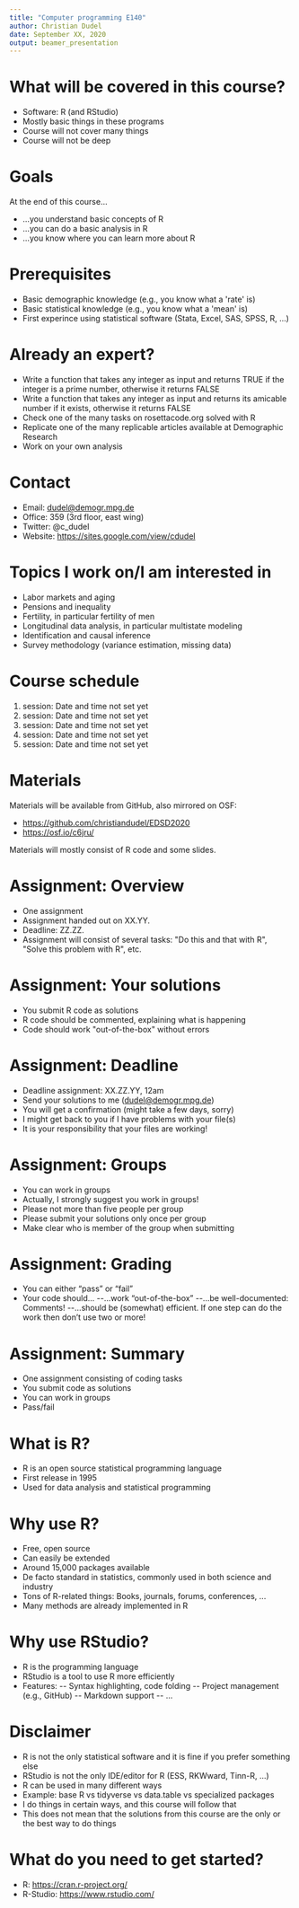 ```yaml
---
title: "Computer programming E140"
author: Christian Dudel
date: September XX, 2020
output: beamer_presentation
---
```


# What will be covered in this course?
  
- Software: R (and RStudio)
- Mostly basic things in these programs
- Course will not cover many things
- Course will not be deep

# Goals

At the end of this course...

- ...you understand basic concepts of R
- ...you can do a basic analysis in R
- ...you know where you can learn more about R
    
# Prerequisites
    
- Basic demographic knowledge (e.g., you know what a 'rate' is)
- Basic statistical knowledge (e.g., you know what a 'mean' is)
- First experince using statistical software (Stata, Excel, SAS, SPSS, R, ...)
    
# Already an expert?
    
- Write a function that takes any integer as input and returns TRUE if the integer is a prime number, otherwise it returns FALSE
- Write a function that takes any integer as input and returns its amicable number if it exists, otherwise it returns FALSE
- Check one of the many tasks on rosettacode.org solved with R
- Replicate one of the many replicable articles available at Demographic Research
- Work on your own analysis
  
# Contact

- Email: dudel@demogr.mpg.de
- Office: 359 (3rd floor, east wing)
- Twitter: @c_dudel
- Website: https://sites.google.com/view/cdudel

# Topics I work on/I am interested in

- Labor markets and aging
- Pensions and inequality
- Fertility, in particular fertility of men
- Longitudinal data analysis, in particular multistate modeling
- Identification and causal inference
- Survey methodology (variance estimation, missing data)
  
# Course schedule

1. session: Date and time not set yet
2. session: Date and time not set yet
3. session: Date and time not set yet
4. session: Date and time not set yet
5. session: Date and time not set yet 
  
# Materials

Materials will be available from GitHub, also mirrored on OSF:

- https://github.com/christiandudel/EDSD2020
- https://osf.io/c6jru/ 

Materials will mostly consist of R code and some slides.
  
# Assignment: Overview

- One assignment
- Assignment handed out on XX.YY.
- Deadline: ZZ.ZZ.
- Assignment will consist of several tasks: "Do this and that with R", "Solve this problem with R", etc.

# Assignment: Your solutions

- You submit R code as solutions
- R code should be commented, explaining what is happening
- Code should work "out-of-the-box" without errors

# Assignment: Deadline

- Deadline assignment: XX.ZZ.YY, 12am
- Send your solutions to me (dudel@demogr.mpg.de)
- You will get a confirmation (might take a few days, sorry)
- I might get back to you if I have problems with your file(s)
- It is your responsibility that your files are working!

# Assignment: Groups

- You can work in groups
- Actually, I strongly suggest you work in groups!
- Please not more than five people per group
- Please submit your solutions only once per group
- Make clear who is member of the group when submitting
 
# Assignment: Grading

- You can either “pass” or “fail”
- Your code should...
--...work “out-of-the-box”
--...be well-documented: Comments!
--...should be (somewhat) efficient. If one step can do the work then don’t
use two or more!

# Assignment: Summary

- One assignment consisting of coding tasks
- You submit code as solutions
- You can work in groups
- Pass/fail
 
# What is R?

- R is an open source statistical programming language
- First release in 1995
- Used for data analysis and statistical programming
  
# Why use R?

- Free, open source
- Can easily be extended
- Around 15,000 packages available
- De facto standard in statistics, commonly used in both science and industry
- Tons of R-related things: Books, journals, forums, conferences, ...
- Many methods are already implemented in R

# Why use RStudio?

- R is the programming language
- RStudio is a tool to use R more efficiently
- Features:
-- Syntax highlighting, code folding
-- Project management (e.g., GitHub)
-- Markdown support
-- ...

# Disclaimer

- R is not the only statistical software and it is fine if you prefer something else
- RStudio is not the only IDE/editor for R (ESS, RKWward, Tinn-R, ...)
- R can be used in many different ways
- Example: base R vs tidyverse vs data.table vs specialized packages
- I do things in certain ways, and this course will follow that
- This does not mean that the solutions from this course are the only or the best way to do things

# What do you need to get started?

- R: https://cran.r-project.org/
- R-Studio: https://www.rstudio.com/
  